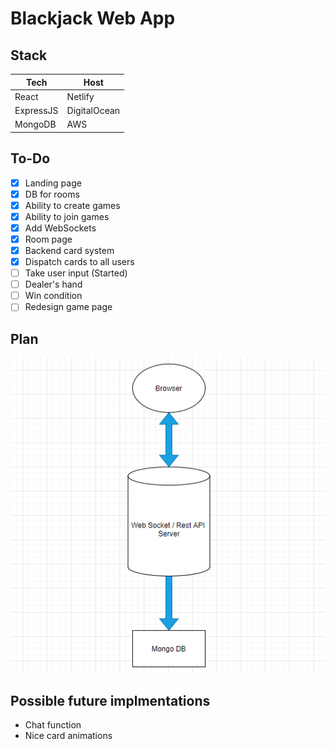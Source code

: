 # Blackjack Web App

## Stack

| Tech       | Host    |
| ---------- | ------- |
| React      | Netlify |
| ExpressJS  | DigitalOcean |
| MongoDB    | AWS |

## To-Do

- [x] Landing page
- [x] DB for rooms
- [x] Ability to create games
- [x] Ability to join games
- [x] Add WebSockets
- [x] Room page
- [x] Backend card system
- [x] Dispatch cards to all users
- [ ] Take user input (Started)
- [ ] Dealer's hand
- [ ] Win condition
- [ ] Redesign game page

## Plan

![Image of Plan](https://github.com/Max-Hitchings/Blackjack-Web-App/blob/master/docs/newPlan.png)

## Possible future implmentations

- Chat function
- Nice card animations
